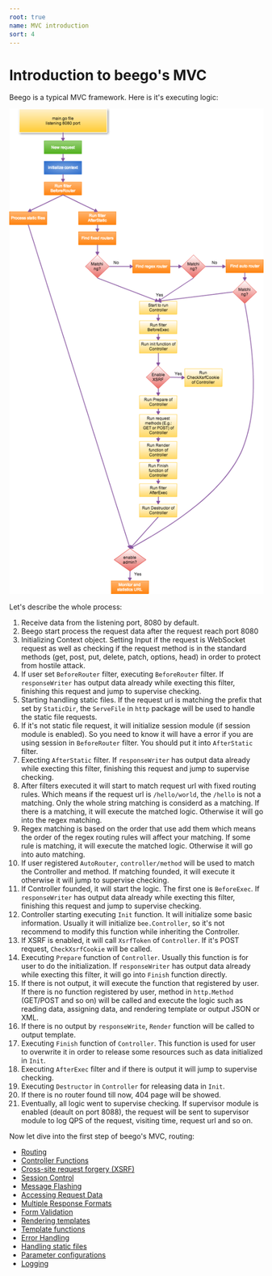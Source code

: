 ```yaml
---
root: true
name: MVC introduction
sort: 4
---
```


# Introduction to beego's MVC
 
Beego is a typical MVC framework. Here is it's executing logic:

![](../images/detail.png)

Let's describe the whole process:

1. Receive data from the listening port, 8080 by default.
2. Beego start process the request data after the request reach port 8080
3. Initializing Context object. Setting Input if the request is WebSocket request as well as checking if the request method is in the standard methods (get, post, put, delete, patch, options, head) in order to protect from hostile attack.
4. If user set `BeforeRouter` filter, executing `BeforeRouter` filter. If `responseWriter` has output data already while execting this filter, finishing this request and jump to supervise checking.
5. Starting handling static files. If the request url is matching the prefix that set by `StaticDir`, the `ServeFile` in `http` package will be used to handle the static file requests.
6. If it's not static file request, it will initialize session module (if session module is enabled). So you need to know it will have a error if you are using session in `BeforeRouter` filter. You should put it into `AfterStatic` filter.
7. Execting `AfterStatic` filter. If `responseWriter` has output data already while execting this filter, finishing this request and jump to supervise checking.
8. After filters executed it will start to match request url with fixed routing rules. Which means if the request url is `/hello/world`, the `/hello` is not a matching. Only the whole string matching is considerd as a matching. If there is a matching, it will execute the matched logic. Otherwise it will go into the regex matching.
9. Regex matching is based on the order that use add them which means the order of the regex routing rules will affect your matching. If some rule is matching, it will execute the matched logic. Otherwise it will go into auto matching.
10. If user registered `AutoRouter`, `controller/method` will be used to match the Controller and method. If matching founded, it will execute it otherwise it will jump to supervise checking.
11. If Controller founded, it will start the logic. The first one is `BeforeExec`. If `responseWriter` has output data already while execting this filter, finishing this request and jump to supervise checking.
12. Controller starting executing `Init` function. It will initialize some basic information. Usually it will initialize `bee.Controller`, so it's not recommend to modify this function while inheriting the Controller.
13. If XSRF is enabled, it will call `XsrfToken` of `Controller`. If it's POST request, `CheckXsrfCookie` will be called.
14. Executing `Prepare` function of `Controller`. Usually this function is for user to do the initialization. If `responseWriter` has output data already while execting this filter, it will go into `Finish` function directly.
15. If there is not output, it will execute the function that registered by user. If there is no function registered by user, method in `http.Method` (GET/POST and so on) will be called and execute the logic such as reading data, assigning data, and rendering template or output JSON or XML.
16. If there is no output by `responseWrite`, `Render` function will be called to output template.
17. Executing `Finish` function of `Controller`. This function is used for user to overwrite it in order to release some resources such as data initialized in `Init`.
18. Executing `AfterExec` filter and if there is output it will jump to supervise checking.
19. Executing `Destructor` in `Controller` for releasing data in `Init`.
20. If there is no router found till now, 404 page will be showed.
21. Eventually, all logic went to supervise checking. If supervisor module is enabled (deault on port 8088), the request will be sent to supervisor module to log QPS of the request, visiting time, request url and so on.

Now let dive into the first step of beego's MVC, routing:

- [Routing](controller/router.md)
- [Controller Functions](controller/controller.md)
- [Cross-site request forgery (XSRF)](controller/xsrf.md)
- [Session Control](controller/session.md)
- [Message Flashing](controller/flash.md)
- [Accessing Request Data](controller/params.md)
- [Multiple Response Formats](controller/jsonxml.md)
- [Form Validation](controller/validation.md)
- [Rendering templates](controller/view.md)
- [Template functions](controller/template.md)
- [Error Handling](controller/errors.md)
- [Handling static files](controller/static.md)
- [Parameter configurations](controller/config.md)
- [Logging](controller/logs.md)
